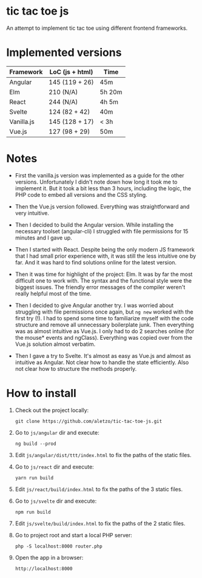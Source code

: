 tic tac toe js
==============

An attempt to implement tic tac toe using different frontend frameworks.



Implemented versions
====================

| Framework  | LoC (js + html) | Time   |
| ---------- | --------------- | ------ |
| Angular    | 145 (119 + 26)  |    45m |
| Elm        | 210 (N/A)       | 5h 20m |
| React      | 244 (N/A)       | 4h  5m |
| Svelte     | 124 (82 + 42)   |    40m |
| Vanilla.js | 145 (128 + 17)  |   < 3h |
| Vue.js     | 127 (98 + 29)   |    50m |



Notes
=====

* First the vanilla.js version was implemented as a guide for the other versions. Unfortunately I didn't note down how long it took me to implement it. But it took a bit less than 3 hours, including the logic, the PHP code to embed all versions and the CSS styling.

* Then the Vue.js version followed. Everything was straightforward and very intuitive.

* Then I decided to build the Angular version. While installing the necessary toolset (angular-cli) I struggled with file permissions for 15 minutes and I gave up.

* Then I started with React. Despite being the only modern JS framework that I had small prior experience with, it was still the less intuitive one by far. And it was hard to find solutions online for the latest version.

* Then it was time for highlight of the project: Elm. It was by far the most difficult one to work with. The syntax and the functional style were the biggest issues. The friendly error messages of the compiler weren't really helpful most of the time.

* Then I decided to give Angular another try. I was worried about struggling with file permissions once again, but `ng new` worked with the first try (!). I had to spend some time to familiarize myself with the code structure and remove all unnecessary boilerplate junk. Then everything was as almost intuitive as Vue.js. I only had to do 2 searches online (for the mouse* events and ngClass). Everything was copied over from the Vue.js solution almost verbatim. 

* Then I gave a try to Svelte. It's almost as easy as Vue.js and almost as intuitive as Angular. Not clear how to handle the state efficiently. Also not clear how to structure the methods properly.


How to install
==============

1. Check out the project locally:
    ```
    git clone https://github.com/aletzo/tic-tac-toe-js.git
    ```

2. Go to `js/angular` dir and execute:
    ```
    ng build --prod
    ```

3. Edit `js/angular/dist/ttt/index.html` to fix the paths of the static files.

4. Go to `js/react` dir and execute:
    ```
    yarn run build
    ```

5. Edit `js/react/build/index.html` to fix the paths of the 3 static files.

6. Go to `js/svelte` dir and execute:
    ```
    npm run build
    ```

7. Edit `js/svelte/build/index.html` to fix the paths of the 2 static files.

8. Go to project root and start a local PHP server:
    ```
    php -S localhost:8000 router.php
    ```

9. Open the app in a browser:
    ```
    http://localhost:8000
    ```
